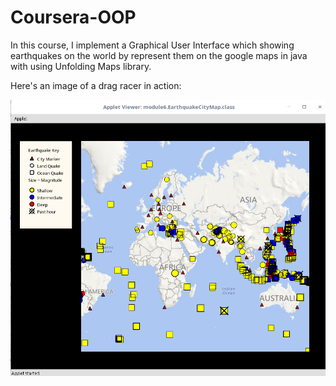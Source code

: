 # Coursera-OOP

In this course, I implement a Graphical User Interface which showing earthquakes on the world by represent them on the google maps in java with using Unfolding Maps library. 

Here's an image of a drag racer in action:

![Earthquake Map](./map.png)
